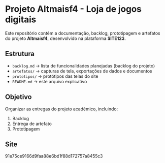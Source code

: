 # Projeto Altmaisf4 - Loja de jogos digitais

Este repositório contém a documentação, backlog, prototipagem e artefatos do projeto **Altmaisf4**, desenvolvido na plataforma **SITE123**.

## Estrutura
- `backlog.md` → lista de funcionalidades planejadas (backlog do projeto)
- `artefatos/` → capturas de tela, exportações de dados e documentos
- `prototipos/` → protótipos das telas do site
- `README.md` → este arquivo explicativo

## Objetivo
Organizar as entregas do projeto acadêmico, incluindo:
1. Backlog
2. Entrega de artefato
3. Prototipagem

## Site
91e75ce9166d9faa88e6bd1f88d172757a8455c3


